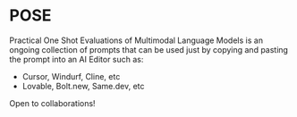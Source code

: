 # POSE

Practical One Shot Evaluations of Multimodal Language Models is an ongoing collection of prompts that can be used just by copying and pasting the prompt into an AI Editor such as:

- Cursor, Windurf, Cline, etc
- Lovable, Bolt.new, Same.dev, etc

Open to collaborations!
